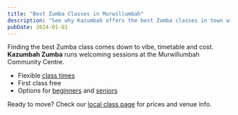 ```yaml
---
title: "Best Zumba Classes in Murwillumbah"
description: "See why Kazumbah offers the best Zumba classes in town with friendly instructors and flexible times."
pubDate: 2024-01-01
---
```

Finding the best Zumba class comes down to vibe, timetable and cost. **Kazumbah Zumba** runs welcoming sessions at the Murwillumbah Community Centre.

- Flexible <a href="/timetable/">class times</a>
- First class free
- Options for <a href="/zumba-for-beginners/">beginners</a> and <a href="/zumba-for-seniors/">seniors</a>

Ready to move? Check our <a href="/zumba-classes-murwillumbah/">local class page</a> for prices and venue info.
